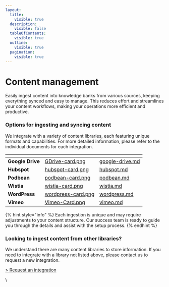 ```yaml
---
layout:
  title:
    visible: true
  description:
    visible: false
  tableOfContents:
    visible: true
  outline:
    visible: true
  pagination:
    visible: true
---
```


# Content management

Easily ingest content into knowledge banks from various sources, keeping everything synced and easy to manage. This reduces effort and streamlines your content workflows, making your operations more efficient and productive.

### Options for ingesting and syncing content

We integrate with a variety of content libraries, each featuring unique formats and capabilities. For more detailed information, please refer to the individual documents for each integration.

<table data-view="cards"><thead><tr><th></th><th data-hidden data-card-cover data-type="files"></th><th data-hidden data-card-target data-type="content-ref"></th></tr></thead><tbody><tr><td><strong>Google Drive</strong></td><td><a href="../../.gitbook/assets/GDrive-card.png">GDrive-card.png</a></td><td><a href="google-drive.md">google-drive.md</a></td></tr><tr><td><strong>Hubspot</strong></td><td><a href="../../.gitbook/assets/hubspot-card.png">hubspot-card.png</a></td><td><a href="hubspot.md">hubspot.md</a></td></tr><tr><td><strong>Podbean</strong></td><td><a href="../../.gitbook/assets/podbean-card.png">podbean-card.png</a></td><td><a href="podbean.md">podbean.md</a></td></tr><tr><td><strong>Wistia</strong></td><td><a href="../../.gitbook/assets/wistia-card.png">wistia-card.png</a></td><td><a href="wistia.md">wistia.md</a></td></tr><tr><td><strong>WordPress</strong></td><td><a href="../../.gitbook/assets/wordpress-card.png">wordpress-card.png</a></td><td><a href="wordpress.md">wordpress.md</a></td></tr><tr><td><strong>Vimeo</strong></td><td><a href="../../.gitbook/assets/Vimeo-Card.png">Vimeo-Card.png</a></td><td><a href="vimeo.md">vimeo.md</a></td></tr></tbody></table>

{% hint style="info" %}
Each ingestion is unique and may require adjustments to your content structure. Our success team is ready to guide you through the details and assist with the setup process.
{% endhint %}

### Looking to ingest content from other libraries?

We understand there are many content libraries to store information. If you need to integrate with a library not listed above, please contact us to request a new integration.

[> Request an integration](https://mindset-ai.atlassian.net/servicedesk/customer/portal/1/group/10/create/40)

\
